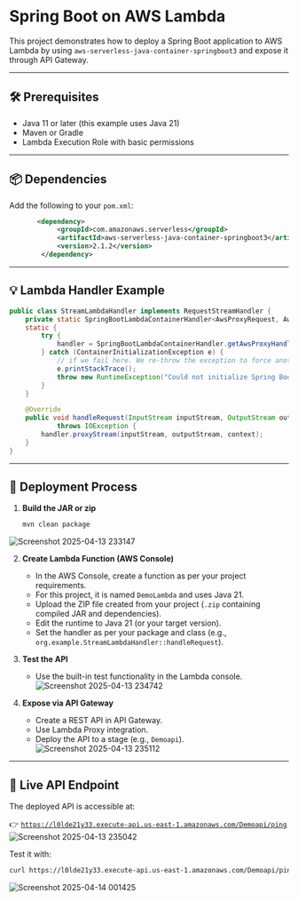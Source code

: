 # Spring Boot on AWS Lambda

This project demonstrates how to deploy a Spring Boot application to AWS Lambda by using `aws-serverless-java-container-springboot3` and expose it through API Gateway.

---
## 🛠 Prerequisites

- Java 11 or later (this example uses Java 21)
- Maven or Gradle
- Lambda Execution Role with basic permissions
---

## 📦 Dependencies

Add the following to your `pom.xml`:

```xml
       <dependency>
            <groupId>com.amazonaws.serverless</groupId>
            <artifactId>aws-serverless-java-container-springboot3</artifactId>
            <version>2.1.2</version>
        </dependency>
```

---

## 💡 Lambda Handler Example

```java
public class StreamLambdaHandler implements RequestStreamHandler {
    private static SpringBootLambdaContainerHandler<AwsProxyRequest, AwsProxyResponse> handler;
    static {
        try {
            handler = SpringBootLambdaContainerHandler.getAwsProxyHandler(Application.class);
        } catch (ContainerInitializationException e) {
            // if we fail here. We re-throw the exception to force another cold start
            e.printStackTrace();
            throw new RuntimeException("Could not initialize Spring Boot application", e);
        }
    }

    @Override
    public void handleRequest(InputStream inputStream, OutputStream outputStream, Context context)
            throws IOException {
        handler.proxyStream(inputStream, outputStream, context);
    }
}
```
---

## 🚀 Deployment Process

1. **Build the JAR or zip**
   ```bash
   mvn clean package
   ```
![Screenshot 2025-04-13 233147](https://github.com/user-attachments/assets/ffdd7d22-0f41-47d2-b6f3-f0b5054c8112) 

2. **Create Lambda Function (AWS Console)**
   - In the AWS Console, create a function as per your project requirements.
   - For this project, it is named `DemoLambda` and uses Java 21.
   - Upload the ZIP file created from your project (`.zip` containing compiled JAR and dependencies).
   - Edit the runtime to Java 21 (or your target version).
   - Set the handler as per your package and class (e.g., `org.example.StreamLambdaHandler::handleRequest`).

3. **Test the API**
   - Use the built-in test functionality in the Lambda console.
![Screenshot 2025-04-13 234742](https://github.com/user-attachments/assets/81ddd099-5ea1-4b65-8630-68577318fbdc)


4. **Expose via API Gateway**
   - Create a REST API in API Gateway.
   - Use Lambda Proxy integration.
   - Deploy the API to a stage (e.g., `Demoapi`).
![Screenshot 2025-04-13 235112](https://github.com/user-attachments/assets/d410d1a3-3d0f-4876-9856-4af57ea0be41)

---

## 🔗 Live API Endpoint

The deployed API is accessible at:

👉 [`https://l0lde21y33.execute-api.us-east-1.amazonaws.com/Demoapi/ping`](https://l0lde21y33.execute-api.us-east-1.amazonaws.com/Demoapi/ping)
![Screenshot 2025-04-13 235042](https://github.com/user-attachments/assets/119c1615-1daa-4592-a39f-eac737ab78b8)



Test it with:

```bash
curl https://l0lde21y33.execute-api.us-east-1.amazonaws.com/Demoapi/ping
```
![Screenshot 2025-04-14 001425](https://github.com/user-attachments/assets/830a0ea8-dd4b-4ba9-a3a4-9f3466994273)

